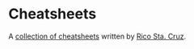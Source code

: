 # Cheatsheets

A [collection of cheatsheets](http://ricostacruz.com/cheatsheets/)  written by [Rico Sta. Cruz](http://ricostacruz.com).